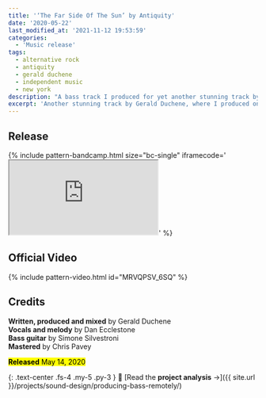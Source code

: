 ```yaml
---
title: '‘The Far Side Of The Sun’ by Antiquity'
date: '2020-05-22'
last_modified_at: '2021-11-12 19:53:59'
categories:
  - 'Music release'
tags:
  - alternative rock
  - antiquity
  - gerald duchene
  - independent music
  - new york
description: "A bass track I produced for yet another stunning track by Gerald Duchene of Antiquity. Arguably, one of my most sumptuous fretless bass ever."
excerpt: 'Another stunning track by Gerald Duchene, where I produced one of my most sumptuous fretless bass tracks ever.'
---
```

## Release

{% include pattern-bandcamp.html size="bc-single" iframecode='<iframe src="https://bandcamp.com/EmbeddedPlayer/track=2478609134/size=large/bgcol=ffffff/linkcol=333333/tracklist=false/artwork=small/transparent=true/" seamless><a href="https://antiquitysessions1.bandcamp.com/track/the-far-side-of-the-sun">The Far Side Of The Sun by Antiquity</a></iframe>' %}

## Official Video

{% include pattern-video.html id="MRVQPSV_6SQ" %}

## Credits

**Written, produced and mixed** by Gerald Duchene  
**Vocals and melody** by Dan Ecclestone  
**Bass guitar** by Simone Silvestroni  
**Mastered** by Chris Pavey  

<p class="detached"><mark class="m2m-highlight small"><strong>Released</strong> May 14, 2020</mark></p>

{: .text-center .fs-4 .my-5 .py-3 }
📖 [Read the **project analysis** →]({{ site.url }}/projects/sound-design/producing-bass-remotely/)